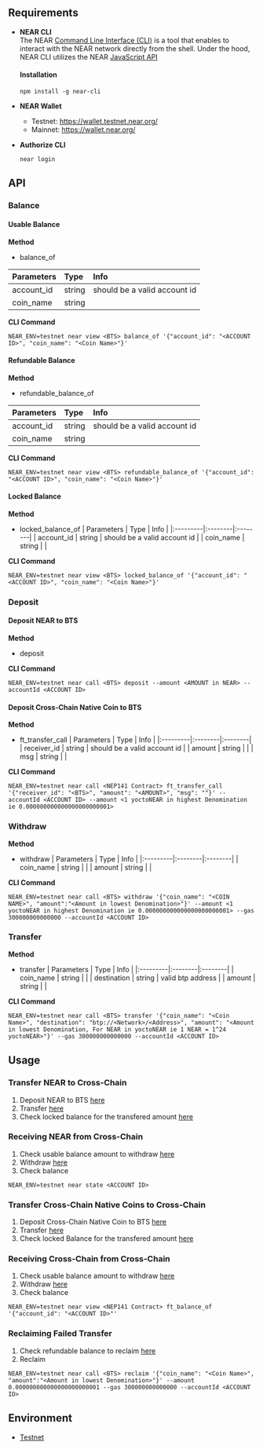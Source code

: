 ## Requirements

* **NEAR CLI**  
    The NEAR [Command Line Interface (CLI)](https://github.com/near/near-cli) is a tool that enables to interact with the NEAR network directly from the shell. Under the hood, NEAR CLI utilizes the NEAR [JavaScript API](https://github.com/near/near-api-js)


    #### Installation
    ```console
    npm install -g near-cli
    ```
* **NEAR Wallet**  
    - Testnet: https://wallet.testnet.near.org/
    - Mainnet: https://wallet.near.org/

* **Authorize CLI**  
    ```console
    near login
    ```
## API

### Balance

#### Usable Balance
**Method** 
- balance_of

| Parameters | Type | Info |
|:---------|:--------|:--------|
| account_id | string | should be a valid account id |
| coin_name | string |  |

**CLI Command** 
```console
NEAR_ENV=testnet near view <BTS> balance_of '{"account_id": "<ACCOUNT ID>", "coin_name": "<Coin Name>"}'
```

#### Refundable Balance
**Method** 
- refundable_balance_of

| Parameters | Type | Info |
|:---------|:--------|:--------|
| account_id | string | should be a valid account id |
| coin_name | string |  |

**CLI Command** 
```console
NEAR_ENV=testnet near view <BTS> refundable_balance_of '{"account_id": "<ACCOUNT ID>", "coin_name": "<Coin Name>"}'
```

#### Locked Balance
**Method** 
- locked_balance_of
| Parameters | Type | Info |
|:---------|:--------|:--------|
| account_id | string | should be a valid account id |
| coin_name | string |  |

**CLI Command** 
```console
NEAR_ENV=testnet near view <BTS> locked_balance_of '{"account_id": "<ACCOUNT ID>", "coin_name": "<Coin Name>"}'
```

### Deposit

#### Deposit NEAR to BTS
**Method** 
- deposit

**CLI Command** 
```console
NEAR_ENV=testnet near call <BTS> deposit --amount <AMOUNT in NEAR> --accountId <ACCOUNT ID>
```
#### Deposit Cross-Chain Native Coin to BTS
**Method** 
- ft_transfer_call
| Parameters | Type | Info |
|:---------|:--------|:--------|
| receiver_id | string | should be a valid account id |
| amount | string |  |
| msg | string |  |

**CLI Command** 
```console
NEAR_ENV=testnet near call <NEP141 Contract> ft_transfer_call '{"receiver_id": "<BTS>", "amount": "<AMOUNT>", "msg": ""}' --accountId <ACCOUNT ID> --amount <1 yoctoNEAR in highest Denomination ie 0.000000000000000000000001>
```

### Withdraw
**Method** 
- withdraw
| Parameters | Type | Info |
|:---------|:--------|:--------|
| coin_name | string |  |
| amount | string |  |

**CLI Command** 
```console
NEAR_ENV=testnet near call <BTS> withdraw '{"coin_name": "<COIN NAME>", "amount":"<Amount in lowest Denomination>"}' --amount <1 yoctoNEAR in highest Denomination ie 0.000000000000000000000001> --gas 300000000000000 --accountId <ACCOUNT ID>
```

### Transfer
**Method** 
- transfer
| Parameters | Type | Info |
|:---------|:--------|:--------|
| coin_name | string |  |
| destination | string | valid btp address |
| amount | string |  |

**CLI Command** 
```console
NEAR_ENV=testnet near call <BTS> transfer '{"coin_name": "<Coin Name>", "destination": "btp://<Network>/<Address>", "amount": "<Amount in lowest Denomination, For NEAR in yoctoNEAR ie 1 NEAR = 1^24 yoctoNEAR>"}' --gas 300000000000000 --accountId <ACCOUNT ID>
```


## Usage

### Transfer NEAR to Cross-Chain 
1. Deposit NEAR to BTS [here](#deposit-near-to-bts)
2. Transfer [here](#transfer)
3. Check locked balance for the transfered amount [here](#balance)

### Receiving NEAR from Cross-Chain
1. Check usable balance amount to withdraw [here](#balance)
2. Withdraw [here](#withdraw)
3. Check balance
```console
NEAR_ENV=testnet near state <ACCOUNT ID>
```

### Transfer Cross-Chain Native Coins to Cross-Chain 
1. Deposit Cross-Chain Native Coin to BTS [here](#deposit-cross-chain-native-coin-to-bts)
2. Transfer [here](#transfer)
3. Check locked Balance for the transfered amount [here](#locked-balance)

### Receiving Cross-Chain from Cross-Chain
1. Check usable balance amount to withdraw [here](#usable-balance)
2. Withdraw [here](#withdraw)
3. Check balance
```console
NEAR_ENV=testnet near view <NEP141 Contract> ft_balance_of '{"account_id": "<ACCOUNT ID>"'
```

### Reclaiming Failed Transfer
1. Check refundable balance to reclaim [here](#refundable-balance)
2. Reclaim  
```console
NEAR_ENV=testnet near call <BTS> reclaim '{"coin_name": "<Coin Name>", "amount":"<Amount in lowest Denomination>"}' --amount 0.000000000000000000000001 --gas 300000000000000 --accountId <ACCOUNT ID>
```

## Environment

- [Testnet](./testnet.md)


